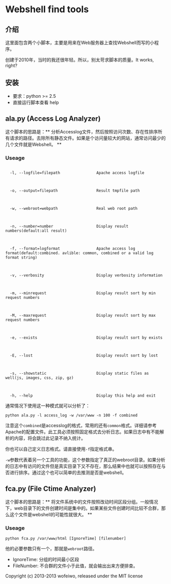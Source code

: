 Webshell find tools
===

## 介绍

这里面包含两个小脚本，主要是用来在Web服务器上查找Webshell而写的小程序。

创建于2010年，当时的我还很年轻。所以，别太苛求脚本的质量。It works, right?

## 安装

* 要求：python >= 2.5
* 直接运行脚本查看 help

## ala.py (Access Log Analyzer)

这个脚本的思路是：** 分析Accesslog文件，然后按照访问次数、存在性排序所有请求的路径。去除所有静态文件。如果是个访问量较大的网站，通常访问最少的几个文件就是Webshell。 **

### Useage

```

  -l, --logfile=filepath                Apache access logfile

  

  -o, --output=filepath                 Result tmpfile path



  -w, --webroot=webpath                 Real web root path



  -n, --number=number                   Display result numbers(default:all result)



  -f, --format=logformat                Apache access log format(default:combined. avlible: common, combined or a valid log format string)

  

  -v, --verbosity                       Display verbosity information  



  -m, --minrequest                      Display result sort by min request numbers



  -M, --maxrequest                      Display result sort by max request numbers



  -e, --exists                          Display result sort by exists



  -E, --lost                            Display result sort by lost

  

  -s, --showstatic                      Display static files as well(js, images, css, zip, gz)



  -h, --help                            Display this help and exit

```

通常情况下使用这一种模式就可以分析了：


```
python ala.py -l access_log -w /var/www -n 100 -f combined
```

注意这个`combined`是accesslog的格式，常用的还有`common`格式。详细请参考Apache的配置文件。此工具必须按照固定格式去分析日志。如果日志中有不能解析的内容，将会跳过此记录不纳入统计。

你也可以自己定义日志格式。请直接使用`-f`指定格式串。

`-w`参数代表着另一个工具的功能，这个参数指定了真正的webroot目录。如果分析的日志中有访问的文件但是真实目录下又不存在，那么结果中也就可以按照存在与否进行排序。通过这个也可以简单的去推测是否是webshell。

## fca.py (File Ctime Analyzer)

这个脚本的思路是：** 将文件系统中的文件按照改动时间区段分组。一般情况下，web目录下的文件创建时间是集中的。如果某些文件创建时间比较不合群，那么这个文件是webshell的可能性就很大。 **

### Useage

```
python fca.py /var/www/html [IgnoreTime] [filenumber]
```

他的必要参数只有一个，那就是`webroot`路径。

* IgnoreTime: 分组的时间最小区段
* FileNumber: 不合群的文件小于此值，就会输出出来方便排查。

Copyright (c) 2013-2013 wofeiwo, released under the MIT license